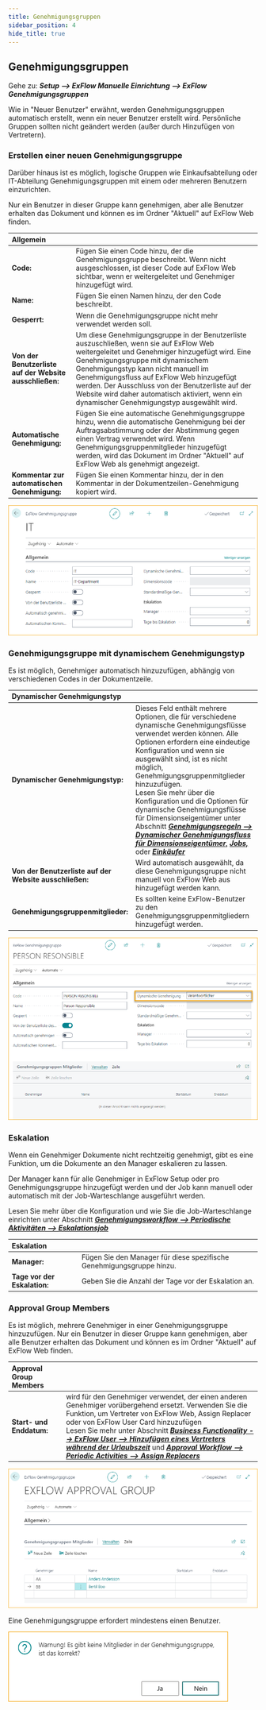 ```yaml
---
title: Genehmigungsgruppen
sidebar_position: 4
hide_title: true
---
```

## Genehmigungsgruppen

Gehe zu: ***Setup \--\> ExFlow Manuelle Einrichtung \--\> ExFlow Genehmigungsgruppen***

Wie in "Neuer Benutzer" erwähnt, werden Genehmigungsgruppen automatisch erstellt, wenn ein neuer Benutzer erstellt wird. Persönliche Gruppen sollten nicht geändert werden (außer durch Hinzufügen von Vertretern).

### Erstellen einer neuen Genehmigungsgruppe

Darüber hinaus ist es möglich, logische Gruppen wie Einkaufsabteilung oder IT-Abteilung Genehmigungsgruppen mit einem oder mehreren Benutzern einzurichten.

Nur ein Benutzer in dieser Gruppe kann genehmigen, aber alle Benutzer erhalten das Dokument und können es im Ordner "Aktuell" auf ExFlow Web finden.

| Allgemein   |   |
|:-|:-|
|**Code:**                                  | Fügen Sie einen Code hinzu, der die Genehmigungsgruppe beschreibt. Wenn nicht ausgeschlossen, ist dieser Code auf ExFlow Web sichtbar, wenn er weitergeleitet und Genehmiger hinzugefügt wird.
| **Name:**                                 | Fügen Sie einen Namen hinzu, der den Code beschreibt.
| **Gesperrt:**                              | Wenn die Genehmigungsgruppe nicht mehr verwendet werden soll.
| **Von der Benutzerliste auf der Website ausschließen:**     | Um diese Genehmigungsgruppe in der Benutzerliste auszuschließen, wenn sie auf ExFlow Web weitergeleitet und Genehmiger hinzugefügt wird. Eine Genehmigungsgruppe mit dynamischem Genehmigungstyp kann nicht manuell im Genehmigungsfluss auf ExFlow Web hinzugefügt werden. Der Ausschluss von der Benutzerliste auf der Website wird daher automatisch aktiviert, wenn ein dynamischer Genehmigungstyp ausgewählt wird.
| **Automatische Genehmigung:**                         | Fügen Sie eine automatische Genehmigungsgruppe hinzu, wenn die automatische Genehmigung bei der Auftragsabstimmung oder der Abstimmung gegen einen Vertrag verwendet wird. Wenn Genehmigungsgruppenmitglieder hinzugefügt werden, wird das Dokument im Ordner "Aktuell" auf ExFlow Web als genehmigt angezeigt.
| **Kommentar zur automatischen Genehmigung:**                 | Fügen Sie einen Kommentar hinzu, der in den Kommentar in der Dokumentzeilen-Genehmigung kopiert wird.

![ExFlow Genehmigungsgruppenkarte](./../../images/approval-group-001-header.png)



### Genehmigungsgruppe mit dynamischem Genehmigungstyp

Es ist möglich, Genehmiger automatisch hinzuzufügen, abhängig von verschiedenen Codes in der Dokumentzeile.

| Dynamischer Genehmigungstyp   |   |
|:-|:-|
| **Dynamischer Genehmigungstyp:**                | Dieses Feld enthält mehrere Optionen, die für verschiedene dynamische Genehmigungsflüsse verwendet werden können. Alle Optionen erfordern eine eindeutige Konfiguration und wenn sie ausgewählt sind, ist es nicht möglich, Genehmigungsgruppenmitglieder hinzuzufügen.   <br/> Lesen Sie mehr über die Konfiguration und die Optionen für dynamische Genehmigungsflüsse für Dimensionseigentümer unter Abschnitt [***Genehmigungsregeln --> Dynamischer Genehmigungsfluss für Dimensionseigentümer,***](https://docs.exflow.cloud/business-central/docs/user-manual/business-functionality/approval-rules#dynamic-approval-flow-for-dimension-owners) [***Jobs,***](https://docs.exflow.cloud/business-central/docs/user-manual/business-functionality/approval-rules#dynamic-approval-flow-for-jobs) oder [***Einkäufer***](https://docs.exflow.cloud/business-central/docs/user-manual/business-functionality/approval-rules#dynamic-approval-flows-purchasers)
| **Von der Benutzerliste auf der Website ausschließen:**     | Wird automatisch ausgewählt, da diese Genehmigungsgruppe nicht manuell von ExFlow Web aus hinzugefügt werden kann.
| **Genehmigungsgruppenmitglieder:**               | Es sollten keine ExFlow-Benutzer zu den Genehmigungsgruppenmitgliedern hinzugefügt werden.

![ExFlow Genehmigungsgruppe - Verantwortliche Person](./../../images/approval-group-002-person-responsible.png)


### Eskalation

Wenn ein Genehmiger Dokumente nicht rechtzeitig genehmigt, gibt es eine Funktion, um die Dokumente an den Manager eskalieren zu lassen.

Der Manager kann für alle Genehmiger in ExFlow Setup oder pro Genehmigungsgruppe hinzugefügt werden und der Job kann manuell oder automatisch mit der Job-Warteschlange ausgeführt werden.

Lesen Sie mehr über die Konfiguration und wie Sie die Job-Warteschlange einrichten unter Abschnitt [***Genehmigungsworkflow --> Periodische Aktivitäten --> Eskalationsjob***](https://docs.exflow.cloud/business-central/docs/user-manual/approval-workflow/periodic-activities#escalation-job)

| Eskalation   |   |
|:-|:-|
| **Manager:**                  | Fügen Sie den Manager für diese spezifische Genehmigungsgruppe hinzu.
| **Tage vor der Eskalation:**   | Geben Sie die Anzahl der Tage vor der Eskalation an.



### Approval Group Members

Es ist möglich, mehrere Genehmiger in einer Genehmigungsgruppe hinzuzufügen. Nur ein Benutzer in dieser Gruppe kann genehmigen, aber alle Benutzer erhalten das Dokument und können es im Ordner "Aktuell" auf ExFlow Web finden.


| Approval Group Members   |   |
|:-|:-|
| **Start- und Enddatum:**     | wird für den Genehmiger verwendet, der einen anderen Genehmiger vorübergehend ersetzt. Verwenden Sie die Funktion, um Vertreter von ExFlow Web, Assign Replacer oder von ExFlow User Card hinzuzufügen            <br/> Lesen Sie mehr unter Abschnitt [***Business Functionality --> ExFlow User --> Hinzufügen eines Vertreters während der Urlaubszeit***](https://docs.exflow.cloud/business-central/docs/user-manual/business-functionality/exflow-user#add-a-replacer-during-vacation-time) und [***Approval Workflow --> Periodic Activities --> Assign Replacers***](https://docs.exflow.cloud/business-central/docs/user-manual/approval-workflow/periodic-activities#assign-replacers)

![Approval Group Members](./../../images/approval-group-003-lines.png)

Eine Genehmigungsgruppe erfordert mindestens einen Benutzer.

![Keine Genehmigungsgruppenmitglieder](./../../images/approval-group-006-no-members.png)